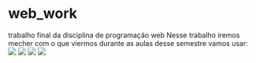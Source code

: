 # web_work
trabalho final da disciplina de programação web
Nesse trabalho iremos mecher com o que viermos durante as aulas desse semestre vamos usar:
<img src="https://img.shields.io/badge/HTML5-ffa500?&logo=html5&logoColor=black&style=for-the-badge">
<img src="https://img.shields.io/badge/CSS3-0000FF?logo=css3&logoColor=black&style=for-the-badge">
<img src="https://img.shields.io/badge/JavaScript-F7DF1E?logo=javascript&logoColor=black&style=for-the-badge">
<img src="https://img.shields.io/badge/MySQL-00000F?style=for-the-badge&logo=mysql&logoColor=white">
<img scr ="https://img.shields.io/badge/flask-%23000.svg?style=for-the-badge&logo=flask&logoColor=white">
